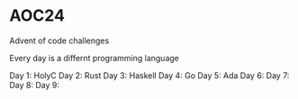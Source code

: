 # AOC24
Advent of code challenges

Every day is a differnt programming language

Day 1: HolyC
Day 2: Rust
Day 3: Haskell
Day 4: Go
Day 5: Ada
Day 6: 
Day 7: 
Day 8: 
Day 9: 
